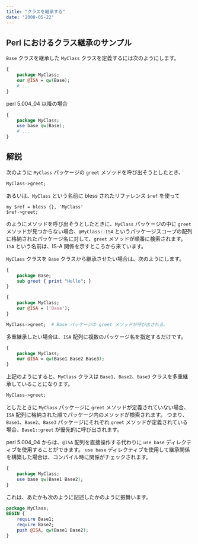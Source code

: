 ```yaml
---
title: "クラスを継承する"
date: "2008-05-22"
---
```


Perl におけるクラス継承のサンプル
----

`Base` クラスを継承した `MyClass` クラスを定義するには次のようにします。

```perl
{
    package MyClass;
    our @ISA = qw(Base);
    # ...
}
```

perl 5.004_04 以降の場合

```perl
{
    package MyClass;
    use base qw(Base);
    # ...
}
```

解説
----

次のように `MyClass` パッケージの `greet` メソッドを呼び出そうとしたとき、

```perl
MyClass->greet;
```

あるいは、`MyClass` という名前に bless されたリファレンス `$ref` を使って

```
my $ref = bless {}, 'MyClass'
$ref->greet;
```

のようにメソッドを呼び出そうとしたときに、`MyClass` パッケージの中に `greet` メソッドが見つからない場合、`@MyClass::ISA` というパッケージスコープの配列に格納されたパッケージ名に対して、`greet` メソッドが順番に検索されます。
`ISA` という名前は、IS-A 関係を示すところから来ています。

`MyClass` クラスを `Base` クラスから継承させたい場合は、次のようにします。

```perl
{
    package Base;
    sub greet { print "Hello"; }
}

{
    package MyClass;
    our @ISA = ('Base');
}

MyClass->greet;  # Base パッケージの greet メソッドが呼び出される。
```

多重継承したい場合は、`ISA` 配列に複数のパッケージ名を指定するだけです。

```perl
{
    package MyClass;
    our @ISA = qw(Base1 Base2 Base3);
}
```

上記のようにすると、`MyClass` クラスは `Base1`、`Base2`、`Base3` クラスを多重継承していることになります。

```perl
MyClass->greet;
```

としたときに `MyClass` パッケージに `greet` メソッドが定義されていない場合、`ISA` 配列に格納された順でパッケージ内のメソッドが検索されます。
つまり、`Base1`、`Base2`、`Base3` パッケージにそれぞれ `greet` メソッドが定義されている場合、`Base1::greet` が優先的に呼び出されます。

perl 5.004_04 からは、`@ISA` 配列を直接操作する代わりに `use base` ディレクティブを使用することができます。
`use base` ディレクティブを使用して継承関係を構築した場合は、コンパイル時に関係がチェックされます。

```perl
{
    package MyClass;
    use base qw(Base1 Base2);
}
```

これは、あたかも次のように記述したかのように振舞います。

```perl
package MyClass;
BEGIN {
    require Base1;
    require Base2;
    push @ISA, qw(Base1 Base2);
}
```

